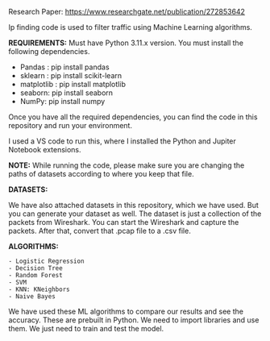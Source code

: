 Research Paper: https://www.researchgate.net/publication/272853642

Ip finding code is used to filter traffic using Machine Learning algorithms.

**REQUIREMENTS:**
Must have Python 3.11.x version.
You must install the following dependencies.
 - Pandas : pip install pandas
 - sklearn : pip install scikit-learn
 - matplotlib : pip install matplotlib
 - seaborn: pip install seaborn
 - NumPy: pip install numpy

Once you have all the required dependencies, you can find the code in this repository and run your environment.

I used a VS code to run this, where I installed the Python and Jupiter Notebook extensions.

**NOTE:**
While running the code, please make sure you are changing the paths of datasets according to where you keep that file.

**DATASETS:**

We have also attached datasets in this repository, which we have used. 
But you can generate your dataset as well. The dataset is just a collection of the packets from Wireshark. You can start the Wireshark and capture the packets. After that, convert that .pcap file to a .csv file.

**ALGORITHMS:**

    - Logistic Regression
    - Decision Tree
    - Random Forest
    - SVM
    - KNN: KNeighbors
    - Naive Bayes
    
We have used these ML algorithms to compare our results and see the accuracy.
These are prebuilt in Python. We need to import libraries and use them.
We just need to train and test the model.

